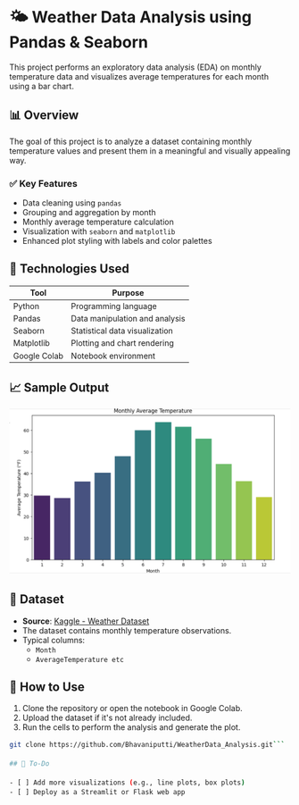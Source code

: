 # 🌤️ Weather Data Analysis using Pandas & Seaborn

This project performs an exploratory data analysis (EDA) on monthly temperature data and visualizes average temperatures for each month using a bar chart.

## 📊 Overview

The goal of this project is to analyze a dataset containing monthly temperature values and present them in a meaningful and visually appealing way.

### ✅ Key Features
- Data cleaning using `pandas`
- Grouping and aggregation by month
- Monthly average temperature calculation
- Visualization with `seaborn` and `matplotlib`
- Enhanced plot styling with labels and color palettes

## 🔧 Technologies Used

| Tool        | Purpose                          |
|-------------|----------------------------------|
| Python      | Programming language             |
| Pandas      | Data manipulation and analysis   |
| Seaborn     | Statistical data visualization   |
| Matplotlib  | Plotting and chart rendering     |
| Google Colab| Notebook environment             |

## 📈 Sample Output

![Monthly Avg Temperature Plot](https://github.com/Bhavaniputti/WeatherData_Analysis/blob/main/sample_plot.png)


## 📁 Dataset

- **Source**: [Kaggle - Weather Dataset](https://www.kaggle.com/)
- The dataset contains monthly temperature observations.
- Typical columns:
  - `Month`
  - `AverageTemperature etc `
## 🚀 How to Use

1. Clone the repository or open the notebook in Google Colab.
2. Upload the dataset if it's not already included.
3. Run the cells to perform the analysis and generate the plot.

```bash
git clone https://github.com/Bhavaniputti/WeatherData_Analysis.git```

## 📌 To-Do

- [ ] Add more visualizations (e.g., line plots, box plots)
- [ ] Deploy as a Streamlit or Flask web app 
